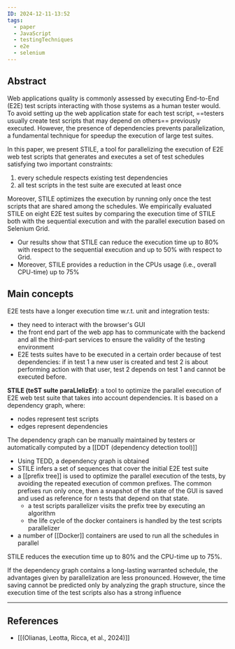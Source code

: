 ```yaml
---
ID: 2024-12-11-13:52
tags:
  - paper
  - JavaScript
  - testingTechniques
  - e2e
  - selenium
---
```

## Abstract

Web applications quality is commonly assessed by executing End-to-End (E2E) test scripts interacting with those systems as a human tester would. To avoid setting up the web application state for each test script, ==testers usually create test scripts that may depend on others== previously executed.  However, the presence of dependencies prevents parallelization, a fundamental technique for speedup the execution of large test suites.

In this paper, we present STILE, a tool for parallelizing the execution of E2E web test scripts that generates and executes a set of test schedules satisfying two important constraints:
1) every schedule respects existing test dependencies
2) all test scripts in the test suite are executed at least once

Moreover, STILE optimizes the execution by running only once the test scripts that are shared among the schedules. We empirically evaluated STILE on eight E2E test suites by comparing the execution time of STILE both with the sequential execution and with the parallel execution based on Selenium Grid. 
- Our results show that STILE can reduce the execution time up to 80% with respect to the sequential execution and up to 50% with respect to Grid. 
- Moreover, STILE provides a reduction in the CPUs usage (i.e., overall CPU-time) up to 75%

## Main concepts

E2E tests have a longer execution time w.r.t. unit and integration tests:
- they need to interact with the browser's GUI
- the front end part of the web app has to communicate with the backend and all the third-part services to ensure the validity of the testing environment
- E2E tests suites have to be executed in a certain order because of test dependencies: if in test 1 a new user is created and test 2 is about performing action with that user, test 2 depends on test 1 and cannot be executed before.

 **STILE (teST suIte paraLlelizEr)**:  a tool to optimize the parallel execution of E2E web test suite that takes into account dependencies. It is based on a dependency graph, where:
 - nodes represent test scripts
 - edges represent dependencies

The dependency graph can be manually maintained by testers or automatically computed by a [[DDT (dependency detection tool)]]

- Using TEDD, a dependency graph is obtained
- STILE infers a set of sequences that cover the initial E2E test suite
- a [[prefix tree]] is used to optimize the parallel execution of the tests, by avoiding the repeated execution of common prefixes. The common prefixes run only once, then a snapshot of the state of the GUI is saved and used as reference for n tests that depend on that state.
	- a test scripts parallelizer visits the prefix tree by executing an algorithm
	- the life cycle of the docker containers is handled by the test scripts parallelizer
- a number of [[Docker]] containers are used to run all the schedules in parallel

STILE reduces the execution time up to 80% and the CPU-time up to 75%.

If the dependency graph contains a long-lasting warranted schedule, the advantages given by parallelization are less pronounced. However, the time saving cannot be predicted only by analyzing the graph structure, since the execution time of the test scripts also has a strong influence

---
## References
- [[(Olianas, Leotta, Ricca, et al., 2024)]]